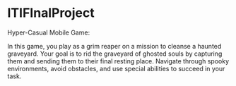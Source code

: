 # ITIFInalProject
Hyper-Casual Mobile Game:

In this game, you play as a grim reaper on a mission to cleanse a haunted graveyard. Your goal is to rid the graveyard of ghosted souls by capturing them and sending them to their final resting place. Navigate through spooky environments, avoid obstacles, and use special abilities to succeed in your task.
